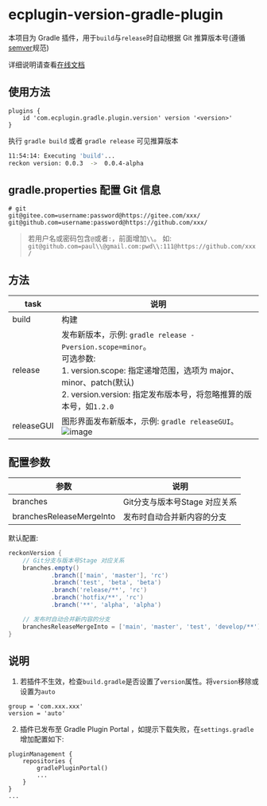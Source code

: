 # ecplugin-version-gradle-plugin

本项目为 Gradle 插件，用于`build`与`release`时自动根据 Git 推算版本号(遵循[semver](https://semver.org)规范)

详细说明请查看[在线文档](https://github.com/liuzhenghui/ecplugin-version-gradle-plugin)

## 使用方法

```
plugins {
    id 'com.ecplugin.gradle.plugin.version' version '<version>'
}
```

执行 `gradle build` 或者 `gradle release` 可见推算版本

``` bash
11:54:14: Executing 'build'...
reckon version: 0.0.3  ->  0.0.4-alpha
```

## gradle.properties 配置 Git 信息

```
# git
git@gitee.com=username:password@https://gitee.com/xxx/
git@github.com=username:password@https://github.com/xxx/
```

> 若用户名或密码包含`@`或者`:`，前面增加`\\`。
> 如: `git@github.com=paul\\@gmail.com:pwd\\:111@https://github.com/xxx/`

## 方法

| task       | 说明                                                                                                                                                                     |
|------------|------------------------------------------------------------------------------------------------------------------------------------------------------------------------|
| build      | 构建                                                                                                                                                                     |
| release    | 发布新版本，示例: `gradle release -Pversion.scope=minor`。<br>可选参数: <br>1. version.scope: 指定递增范围，选项为 major、minor、patch(默认)   <br>2. version.version: 指定发布版本号，将忽略推算的版本号，如`1.2.0` |
| releaseGUI | 图形界面发布新版本，示例: `gradle releaseGUI`。   <br>![image](http://free.yunpng.top/tu/2024/08/03/66adbc59cc46a.png)                                                              |

## 配置参数

| 参数                       | 说明                  |
|--------------------------|---------------------|
| branches                 | Git分支与版本号Stage 对应关系 |
| branchesReleaseMergeInto | 发布时自动合并新内容的分支       |

默认配置:

```groovy
reckonVersion {
    // Git分支与版本号Stage 对应关系
    branches.empty()
            .branch(['main', 'master'], 'rc')
            .branch('test', 'beta', 'beta')
            .branch('release/**', 'rc')
            .branch('hotfix/**', 'rc')
            .branch('**', 'alpha', 'alpha')

    // 发布时自动合并新内容的分支
    branchesReleaseMergeInto = ['main', 'master', 'test', 'develop/**']
}
```

## 说明

1. 若插件不生效，检查`build.gradle`是否设置了`version`属性。将`version`移除或设置为`auto`

```
group = 'com.xxx.xxx'
version = 'auto'
```

2. 插件已发布至 Gradle Plugin Portal ，如提示下载失败，在`settings.gradle`增加配置如下:

```
pluginManagement {
    repositories {
        gradlePluginPortal()
        ...
    }
}
...
```
